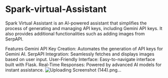 ﻿# Spark-virtual-Assistant
 
Spark Virtual Assistant is an AI-powered assistant that simplifies the process of generating and managing API keys, including Gemini API keys. It also provides additional functionalities such as adding images from SerpAPI.

Features
Gemini API Key Creation: Automates the generation of API keys for Gemini AI.
SerpAPI Integration: Seamlessly fetches and displays images based on user input.
User-Friendly Interface: Easy-to-navigate interface built with Flask.
Real-Time Responses: Powered by advanced AI models for instant assistance.
![Uploading Screenshot (144).png…]()

